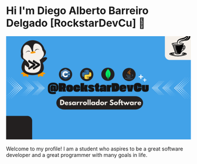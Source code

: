 # Hi I'm Diego Alberto Barreiro Delgado [RockstarDevCu] 👋

<img src="images.png" witdh=100%>

Welcome to my profile! I am a student who aspires to be a great software developer and a great programmer with many goals in life.

